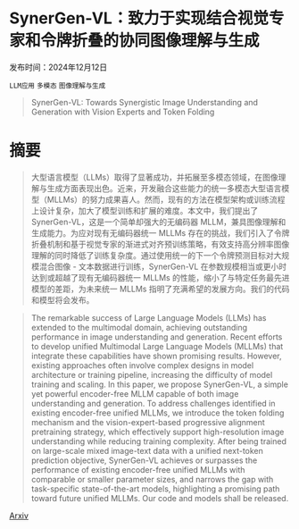 # SynerGen-VL：致力于实现结合视觉专家和令牌折叠的协同图像理解与生成

发布时间：2024年12月12日

`LLM应用` `多模态` `图像理解与生成`

> SynerGen-VL: Towards Synergistic Image Understanding and Generation with Vision Experts and Token Folding

# 摘要

> 大型语言模型（LLMs）取得了显著成功，并拓展至多模态领域，在图像理解与生成方面表现出色。近来，开发融合这些能力的统一多模态大型语言模型（MLLMs）的努力成果喜人。然而，现有的方法在模型架构或训练流程上设计复杂，加大了模型训练和扩展的难度。本文中，我们提出了 SynerGen-VL，这是一个简单却强大的无编码器 MLLM，兼具图像理解和生成能力。为应对现有无编码器统一 MLLMs 存在的挑战，我们引入了令牌折叠机制和基于视觉专家的渐进式对齐预训练策略，有效支持高分辨率图像理解的同时降低了训练复杂度。通过使用统一的下一个令牌预测目标对大规模混合图像 - 文本数据进行训练，SynerGen-VL 在参数规模相当或更小时达到或超越了现有无编码器统一 MLLMs 的性能，缩小了与特定任务最先进模型的差距，为未来统一 MLLMs 指明了充满希望的发展方向。我们的代码和模型将会发布。

> The remarkable success of Large Language Models (LLMs) has extended to the multimodal domain, achieving outstanding performance in image understanding and generation. Recent efforts to develop unified Multimodal Large Language Models (MLLMs) that integrate these capabilities have shown promising results. However, existing approaches often involve complex designs in model architecture or training pipeline, increasing the difficulty of model training and scaling. In this paper, we propose SynerGen-VL, a simple yet powerful encoder-free MLLM capable of both image understanding and generation. To address challenges identified in existing encoder-free unified MLLMs, we introduce the token folding mechanism and the vision-expert-based progressive alignment pretraining strategy, which effectively support high-resolution image understanding while reducing training complexity. After being trained on large-scale mixed image-text data with a unified next-token prediction objective, SynerGen-VL achieves or surpasses the performance of existing encoder-free unified MLLMs with comparable or smaller parameter sizes, and narrows the gap with task-specific state-of-the-art models, highlighting a promising path toward future unified MLLMs. Our code and models shall be released.

[Arxiv](https://arxiv.org/abs/2412.09604)